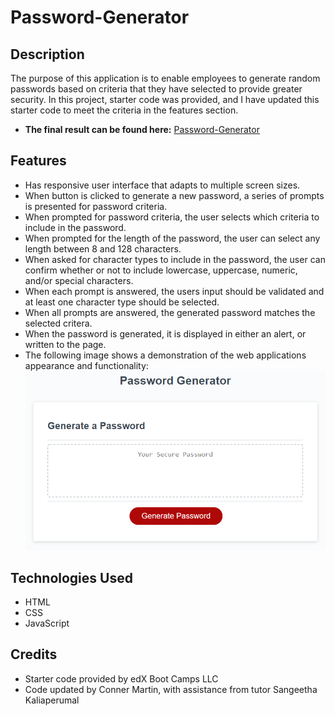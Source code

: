 # Password-Generator

## Description

The purpose of this application is to enable employees to generate random passwords based on criteria that they have selected to provide greater security. In this project, starter code was provided, and I have updated this starter code to meet the criteria in the features section.

* **The final result can be found here:** [Password-Generator](https://conartisttt.github.io/Password-Generator/)

## Features

* Has responsive user interface that adapts to multiple screen sizes.
* When button is clicked to generate a new password, a series of prompts is presented for password criteria.
* When prompted for password criteria, the user selects which criteria to include in the password.
* When prompted for the length of the password, the user can select any length between 8 and 128 characters.
* When asked for character types to include in the password, the user can confirm whether or not to include lowercase, uppercase, numeric, and/or special characters.
* When each prompt is answered, the users input should be validated and at least one character type should be selected.
* When all prompts are answered, the generated password matches the selected critera.
* When the password is generated, it is displayed in either an alert, or written to the page.
* The following image shows a demonstration of the web applications appearance and functionality:
![applicaiton demo with red button to "Generate Password".](./Assets/03-javascript-homework-demo.png)

## Technologies Used

* HTML
* CSS
* JavaScript

## Credits

* Starter code provided by edX Boot Camps LLC
* Code updated by Conner Martin, with assistance from tutor Sangeetha Kaliaperumal